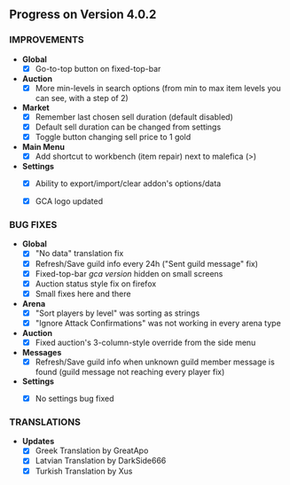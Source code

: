 
## Progress on Version 4.0.2


### IMPROVEMENTS
- **Global**
	- [x] Go-to-top button on fixed-top-bar
- **Auction**
	- [x] More min-levels in search options (from min to max item levels you can see, with a step of 2)
- **Market**
	- [x] Remember last chosen sell duration (default disabled)
	- [x] Default sell duration can be changed from settings
	- [x] Toggle button changing sell price to 1 gold
- **Main Menu**
	- [x] Add shortcut to workbench (item repair) next to malefica (>)
- **Settings**
	- [x] Ability to export/import/clear addon's options/data
	- [x] GCA logo updated


### BUG FIXES
- **Global**
	- [x] "No data" translation fix
	- [x] Refresh/Save guild info every 24h ("Sent guild message" fix)
	- [x] Fixed-top-bar _gca version_ hidden on small screens
	- [x] Auction status style fix on firefox
	- [x] Small fixes here and there
- **Arena**
	- [x] "Sort players by level" was sorting as strings
	- [x] "Ignore Attack Confirmations" was not working in every arena type
- **Auction**
	- [x] Fixed auction's 3-column-style override from the side menu
- **Messages**
	- [x] Refresh/Save guild info when unknown guild member message is found (guild message not reaching every player fix)
- **Settings**
	- [x] No settings bug fixed
	

### TRANSLATIONS
- **Updates**
	- [x] Greek Translation by GreatApo
	- [x] Latvian Translation by DarkSide666
	- [x] Turkish Translation by Xus
